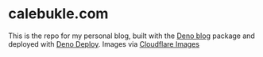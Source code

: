 # calebukle.com

This is the repo for my personal blog, built with the
[Deno blog](https://deno.land/x/blog) package and deployed with
[Deno Deploy](https://deno.com). Images via
[Cloudflare Images](https://www.cloudflare.com/products/cloudflare-images/)
